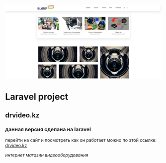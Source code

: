 ![магазин видеонаблюдения](drvideo.png "laravel")
# Laravel project 
## drvideo.kz  
### данная версия сделана на laravel
перейти на сайт и посмотреть как он работает можно по этой ссылке: 
[drvideo.kz](https://drvideo.kz)

*интернет магазин видеооборудования*
